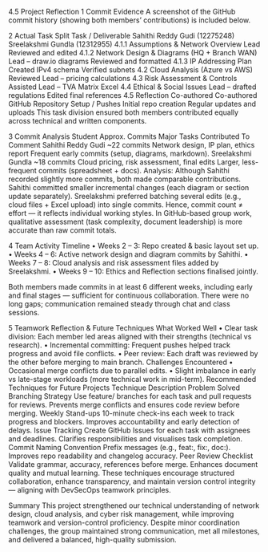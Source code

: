 4.5 Project Reflection
1️ Commit Evidence
A screenshot of the GitHub commit history (showing both members’ contributions) is included below.
 

2️ Actual Task Split
Task / Deliverable	Sahithi Reddy Gudi (12275248)	Sreelakshmi Gundla (12312955)
4.1.1 Assumptions & Network Overview	 Lead	 Reviewed and edited
4.1.2 Network Design & Diagrams (HQ + Branch WAN)	 Lead – draw.io diagrams	 Reviewed and formatted
4.1.3 IP Addressing Plan	 Created IPv4 schema	 Verified subnets
4.2 Cloud Analysis (Azure vs AWS)	 Reviewed	 Lead – pricing calculations
4.3 Risk Assessment & Controls	 Assisted	 Lead – TVA Matrix Excel
4.4 Ethical & Social Issues	 Lead – drafted regulations	 Edited final references
4.5 Reflection	 Co-authored	 Co-authored
GitHub Repository Setup / Pushes	 Initial repo creation	 Regular updates and uploads
 This task division ensured both members contributed equally across technical and written components.

3️ Commit Analysis
Student	Approx. Commits	Major Tasks Contributed To	Comment
Sahithi Reddy Gudi	~22 commits	Network design, IP plan, ethics report	Frequent early commits (setup, diagrams, markdown).
Sreelakshmi Gundla	~18 commits	Cloud pricing, risk assessment, final edits	Larger, less-frequent commits (spreadsheet + docs).
Analysis:
Although Sahithi recorded slightly more commits, both made comparable contributions.
Sahithi committed smaller incremental changes (each diagram or section update separately).
Sreelakshmi preferred batching several edits (e.g., cloud files + Excel upload) into single commits.
Hence, commit count ≠ effort — it reflects individual working styles.
In GitHub-based group work, qualitative assessment (task complexity, document leadership) is more accurate than raw commit totals.

4️ Team Activity Timeline
•	Weeks 2 – 3: Repo created & basic layout set up.
•	Weeks 4 – 6: Active network design and diagram commits by Sahithi.
•	Weeks 7 – 8: Cloud analysis and risk assessment files added by Sreelakshmi.
•	Weeks 9 – 10: Ethics and Reflection sections finalised jointly.

Both members made commits in at least 6 different weeks, including early and final stages — sufficient for continuous collaboration.
There were no long gaps; communication remained steady through chat and class sessions.

5️ Teamwork Reflection & Future Techniques
What Worked Well
•	Clear task division: Each member led areas aligned with their strengths (technical vs research).
•	Incremental committing: Frequent pushes helped track progress and avoid file conflicts.
•	Peer review: Each draft was reviewed by the other before merging to main branch.
Challenges Encountered
•	Occasional merge conflicts due to parallel edits.
•	Slight imbalance in early vs late-stage workloads (more technical work in mid-term).
Recommended Techniques for Future Projects
Technique	Description	Problem Solved
Branching Strategy	Use feature/ branches for each task and pull requests for reviews.	Prevents merge conflicts and ensures code review before merging.
Weekly Stand-ups	10-minute check-ins each week to track progress and blockers.	Improves accountability and early detection of delays.
Issue Tracking	Create GitHub Issues for each task with assignees and deadlines.	Clarifies responsibilities and visualises task completion.
Commit Naming Convention	Prefix messages (e.g., feat:, fix:, doc:).	Improves repo readability and changelog accuracy.
Peer Review Checklist	Validate grammar, accuracy, references before merge.	Enhances document quality and mutual learning.
These techniques encourage structured collaboration, enhance transparency, and maintain version control integrity — aligning with DevSecOps teamwork principles.

 Summary
This project strengthened our technical understanding of network design, cloud analysis, and cyber risk management, while improving teamwork and version-control proficiency.
Despite minor coordination challenges, the group maintained strong communication, met all milestones, and delivered a balanced, high-quality submission.

